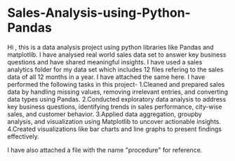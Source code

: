# Sales-Analysis-using-Python-Pandas
Hi , this is a data analysis project using python libraries like Pandas and matplotlib. I have analysed real world sales data set to answer key business questions and have shared meaningful insights.
I have used a sales analytics folder for my data set which includes 12 files refering to the sales data of all 12 months in a year. I have attached the same here.
I have performed the following tasks in this project-
1.Cleaned and prepared sales data by handling missing values, removing irrelevant entries, and converting data types using Pandas.
2.Conducted exploratory data analysis to address key business questions, identifying trends in sales performance, city-wise sales, and customer behavior.
3.Applied data aggregation, groupby analysis, and visualization using Matplotlib to uncover actionable insights.
4.Created visualizations like bar charts and line graphs to present findings effectively.

I have also attached a file with the name "procedure" for reference.

